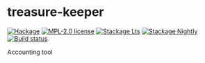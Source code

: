 # treasure-keeper

[![Hackage](https://img.shields.io/hackage/v/treasure-keeper.svg)](https://hackage.haskell.org/package/treasure-keeper)
[![MPL-2.0 license](https://img.shields.io/badge/license-MPL--2.0-blue.svg)](LICENSE)
[![Stackage Lts](http://stackage.org/package/treasure-keeper/badge/lts)](http://stackage.org/lts/package/treasure-keeper)
[![Stackage Nightly](http://stackage.org/package/treasure-keeper/badge/nightly)](http://stackage.org/nightly/package/treasure-keeper)
[![Build status](https://secure.travis-ci.org/kowainik/treasure-keeper.svg)](https://travis-ci.org/kowainik/treasure-keeper)

Accounting tool